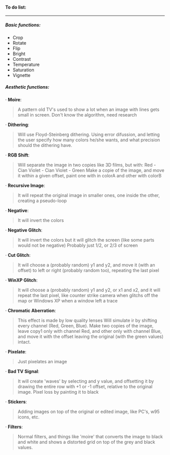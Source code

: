 #### To do list:

---

##### Basic functions:

* Crop
* Rotate
* Flip
* Bright
* Contrast
* Temperature
* Saturation
* Vignette

##### Aesthetic functions:

· **Moire**:

>A pattern old TV's used to show a lot
>when an image with lines gets small in
>screen.
>Don't know the algorithm, need research

· **Dithering**:

>Will use Floyd-Steinberg dithering.
>Using error difussion, and letting
>the user specify how many colors
>he/she wants, and what precision
>should the dithering have.

· **RGB Shift**:	

>Will separate the image in two copies
>like 3D films, but with:
>Red - Cian
>Violet - Cian
>Violet - Green
>Make a copie of the image, and move
>it within a given offset, paint one
>with in colorA and other with colorB

· **Recursive Image**:

>It will repeat the original image
>in smaller ones, one inside the
>other, creating a pseudo-loop

· **Negative**:

>It will invert the colors

· **Negative Glitch**:

>It will invert the colors but
>it will glitch the screen (like
>some parts would not be negative)
>Probably just 1/2, or 2/3 of screen

· **Cut Glitch**:

>It will choose a (probably random)
>y1 and y2, and move it (with an offset)
>to left or right (probably random too),
>repeating the last pixel

· **WinXP Glitch**:

>It will choose a (probably random)
>y1 and y2, or x1 and x2, and it will
>repeat the last pixel, like counter
>strike camera when glitchs off the map
>or Windows XP when a window left a trace

· **Chromatic Aberration**:

>This effect is made by low quality lenses
>Will simulate ir by shifting every channel
>(Red, Green, Blue).
>Make two copies of the image, leave copy1
>only with channel Red, and other only with
>channel Blue, and move it with the offset
>leaving the original (with the green values)
>intact.

· **Pixelate**:

>Just pixelates an image

· **Bad TV Signal**:

>It will create 'waves' by selecting and
>y value, and offsetting it by drawing the
>entire row with +1 or -1 offset, relative
>to the original image.
>Pixel loss by painting it to black

· **Stickers**:

>Adding images on top of the original
>or edited image, like PC's, w95 icons, etc.

· **Filters**:

>Normal filters, and things like 'moire'
>that converts the image to black and
>white and shows a distorted grid on top
>of the grey and black values.

